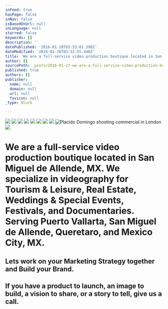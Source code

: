```yaml
---
inFeed: true
hasPage: false
inNav: false
isBasedOnUrl: null
inLanguage: null
starred: false
keywords: []
description: ''
datePublished: '2016-01-28T03:53:01.398Z'
dateModified: '2016-01-28T03:52:55.440Z'
title: 'We are a full-service video production boutique located in San Miguel de Allende, MX. We specialize in videography for Tourism & Leisure, Real Estate, Weddings & Special Events, Festivals, and Documentaries. Serving Puerto Vallarta, San Miguel de Allende, Queretaro, and Mexico City, MX.'
author: []
sourcePath: _posts/2016-01-27-we-are-a-full-service-video-production-boutique-located-in-s.md
published: true
authors: []
publisher:
  name: null
  domain: null
  url: null
  favicon: null
_type: Blurb

---
```

![](https://s3-us-west-2.amazonaws.com/the-grid-img/p/71aaf199c51747b6b349a490b0d51aba5f90719e.jpg)
![](https://the-grid-user-content.s3-us-west-2.amazonaws.com/cd02d695-5112-48d8-8a02-2f82904771ab.jpg)
![](https://the-grid-user-content.s3-us-west-2.amazonaws.com/63b11887-67ee-4382-b0e8-07c0454d57db.png)
![](https://the-grid-user-content.s3-us-west-2.amazonaws.com/6020ca0a-a032-4dd7-830c-fb2de8704714.jpg)
![](https://the-grid-user-content.s3-us-west-2.amazonaws.com/9efe0c3a-e15f-49bc-aeb3-4ce53a071abc.jpg)
![](https://the-grid-user-content.s3-us-west-2.amazonaws.com/036f07da-5370-45b3-a7d9-165fca5b54f6.jpg)
![](https://the-grid-user-content.s3-us-west-2.amazonaws.com/45ec22ef-9f4f-4051-99fc-a34c458a32cd.jpg)
![](https://the-grid-user-content.s3-us-west-2.amazonaws.com/4f9c0464-f5fa-4230-b823-4a072356d583.jpg)
![Placido Domingo shooting commercial in London](https://s3-us-west-2.amazonaws.com/the-grid-img/p/37441726019bc515343103ba96af4f2db69345c7.jpg)
![](https://the-grid-user-content.s3-us-west-2.amazonaws.com/16dfcac3-e856-4fca-8b24-d17c805a4d41.jpg)

# We are a full-service video production boutique located in San Miguel de Allende, MX. We specialize in videography for Tourism & Leisure, Real Estate, Weddings & Special Events, Festivals, and Documentaries. Serving Puerto Vallarta, San Miguel de Allende, Queretaro, and Mexico City, MX.

## Lets work on your Marketing Strategy together and Build your Brand. 

## If you have a product to launch, an image to build, a vision to share, or a story to tell, give us a call.